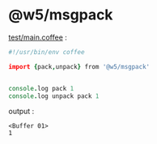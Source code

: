 [‼️]: ✏️README.mdt

# @w5/msgpack

[test/main.coffee](./test/main.coffee) :

```coffee
#!/usr/bin/env coffee

import {pack,unpack} from '@w5/msgpack'


console.log pack 1
console.log unpack pack 1
```

output :

```
<Buffer 01>
1
```
